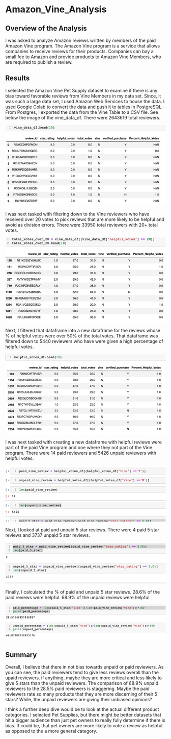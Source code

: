 # Amazon_Vine_Analysis

## Overview of the Analysis

I was asked to analyze Amazon reviews written by members of the paid Amazon Vine program. The Amazon Vine program is a service that allows companies to receive reviews for their products. Companies can bay a small fee to Amazon and provide products to Amazon Vine Members, who are required to publish a review. 

## Results

I selected the Amazon Vine Pet Supply dataset to examine if there is any bias toward favorable reviews from Vine Members in my data set. Since, it was such a large data set, I used Amazon Web Services to house the data. I used Google Colab to convert the data and push it to tables in PostgreSQL. From Postgres, I exported the data from the Vine Table to a CSV file. See below the image of the vine_data_df. There were 2643619 total reviewers.

![vine_data_df.png](https://github.com/melaniekelsey/Amazon_Vine_Analysis/blob/main/images/vine_data_df.png)

I was next tasked with filtering down to the Vine reviewers who have received over 20 votes to pick reviews that are more likely to be helpful and avoid as division errors. There were 33950 total reviewers with 20+ total votes. 

![total_votes_over_20.png](https://github.com/melaniekelsey/Amazon_Vine_Analysis/blob/main/images/total_votes_over_20.png)

Next, I filtered that dataframe into a new dataframe for the reviews whose % of helpful votes were over 50% of the total votes. That dataframe was filtered down to 5440 reviewers who have were given a high percentage of helpful votes. 

![helpful_votes_df.png](https://github.com/melaniekelsey/Amazon_Vine_Analysis/blob/main/images/helpful_votes_df.png)

I was next tasked with creating a new dataframe with helpful reviews were part of the paid Vine program and one where they not part of the Vine program. There were 14 paid reviewers and 5426 unpaid reviewers with helpful votes. 

![paid_unpaid_reviews.png](https://github.com/melaniekelsey/Amazon_Vine_Analysis/blob/main/images/paid_unpaid_reviews.png)

Next, I looked at paid and unpaid 5 star reviews. There were 4 paid 5 star reviews and 3737 unpaid 5 star reviews. 

![paid_unpaid_5_star.png](https://github.com/melaniekelsey/Amazon_Vine_Analysis/blob/main/images/paid_unpaid_5_star.png)

Finally, I calculated the % of paid and unpaid 5 star reviews. 28.6% of the paid reviews were helpful. 68.9% of the unpaid reviews were helpful. 

![paid_unpaid_percent.png](https://github.com/melaniekelsey/Amazon_Vine_Analysis/blob/main/images/paid_unpaid_percent.png)

## Summary

Overall, I believe that there in not bias towards unpaid or paid reviewers. As you can see, the paid reviewers tend to give less reviews overall than the upaid reviewers. if anything, maybe they are more critical and less likely to give 5 stars than the unpaid reviewers. The comparison of 68.9% unpaid reviewers to the 28.5% paid reviewers is staggering. Maybe the paid reviewers rate so many products that they are more discerning of their 5 stars? While, the unpaid reviewers are giving their unbiased opinions? 

I think a further deep dive would be to look at the actual different product categories. I selected Pet Supplies, but there might be better datasets that hit a bigger audience than just pet owners to really fully determine if there is bias. If could be, that pet owners are more likely to vote a review as helpful as opposed to the a more general category. 
